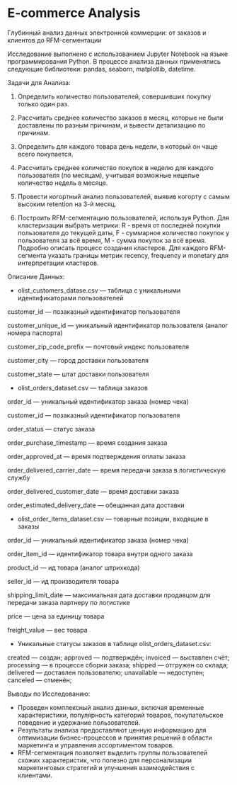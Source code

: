 # E-commerce Analysis
Глубинный анализ данных электронной коммерции: от заказов и клиентов до RFM-сегментации

Исследование выполнено с использованием Jupyter Notebook на языке программирования Python. В процессе анализа данных применялись следующие библиотеки: pandas, seaborn, matplotlib, datetime.

Задачи для Анализа:

1) Определить количество пользователей, совершивших покупку только один раз.

2) Рассчитать среднее количество заказов в месяц, которые не были доставлены по разным причинам, и вывести детализацию по причинам.

3) Определить для каждого товара день недели, в который он чаще всего покупается.

4) Рассчитать среднее количество покупок в неделю для каждого пользователя (по месяцам), учитывая возможные нецелые количество недель в месяце.

5) Провести когортный анализ пользователей, выявив когорту с самым высоким retention на 3-й месяц.

6) Построить RFM-сегментацию пользователей, используя Python. Для кластеризации выбрать метрики: R - время от последней покупки пользователя до текущей даты, F - суммарное количество покупок у пользователя за всё время, M - сумма покупок за всё время. Подробно описать процесс создания кластеров. Для каждого RFM-сегмента указать границы метрик recency, frequency и monetary для интерпретации кластеров.

Описание Данных:

- olist_customers_datase.csv — таблица с уникальными идентификаторами пользователей

customer_id — позаказный идентификатор пользователя

customer_unique_id —  уникальный идентификатор пользователя  (аналог номера паспорта)

customer_zip_code_prefix —  почтовый индекс пользователя

customer_city —  город доставки пользователя

customer_state —  штат доставки пользователя

- olist_orders_dataset.csv —  таблица заказов

order_id —  уникальный идентификатор заказа (номер чека)

customer_id —  позаказный идентификатор пользователя

order_status —  статус заказа

order_purchase_timestamp —  время создания заказа

order_approved_at —  время подтверждения оплаты заказа

order_delivered_carrier_date —  время передачи заказа в логистическую службу

order_delivered_customer_date —  время доставки заказа

order_estimated_delivery_date —  обещанная дата доставки

- olist_order_items_dataset.csv —  товарные позиции, входящие в заказы

order_id —  уникальный идентификатор заказа (номер чека)

order_item_id —  идентификатор товара внутри одного заказа

product_id —  ид товара (аналог штрихкода)

seller_id — ид производителя товара

shipping_limit_date —  максимальная дата доставки продавцом для передачи заказа партнеру по логистике

price —  цена за единицу товара

freight_value —  вес товара

- Уникальные статусы заказов в таблице olist_orders_dataset.csv:

created —  создан;
approved —  подтверждён;
invoiced —  выставлен счёт;
processing —  в процессе сборки заказа;
shipped —  отгружен со склада;
delivered —  доставлен пользователю;
unavailable —  недоступен;
canceled —  отменён;


Выводы по Исследованию:

- Проведен комплексный анализ данных, включая временные характеристики, популярность категорий товаров, покупательское поведение и удержание пользователей.
- Результаты анализа предоставляют ценную информацию для оптимизации бизнес-процессов и принятия решений в области маркетинга и управления ассортиментом товаров.
- RFM-сегментация позволяет выделить группы пользователей схожих характеристик, что полезно для персонализации маркетинговых стратегий и улучшения взаимодействия с клиентами.


